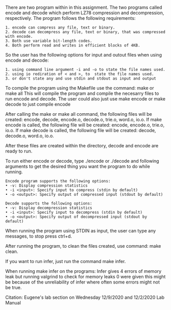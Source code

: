 There are two program within in this assignment. The two programs called encode and decode which perform LZ78 compression and decompression, respectively.
The program follows the following requirements:
	
	1. encode can compress any file, text or binary.
	2. decode can decompress any file, text or binary, that was compressed with encode.
	3. Both use variable bit-length codes.
	4. Both perform read and writes in efficient blocks of 4KB.

So the user has the following options for input and outout files when using encode and decode:
	
	1. using command line argument -i and -o to state the file names used.
	2. using io rediration of < and >, to  state the file names used.
	3. or don't state any and use stdin and stdout as input and output

To compile the program using the Makefile use the command: make or make all
        This will compile the program and compile the necesarry files to run encode and decode.
	The user could also just use make encode or make decode to just compile encode

After calling the make or make all command, the following files will be created: encode, decode, encode.o, decode.o, trie.o, word.o, io.o.
	If make encode is called, the following file will be created: encode, encode.o, trie.o, io.o.
	If make decode is called, the following file will be created: decode, decode.o, word.o, io.o.

After these files are created within the directory, decode and encode are ready to run.

To run either encode or decode, type ./encode or ./decode and following arguments to get the desired thing you want the program to do while running.
	
	Encode program supports the following options:
	• -v: Display compression statistics
	• -i <input>: Specify input to compress (stdin by default)
	• -o <output>: Specify output of compressed input (stdout by default)

	Decode supports the following options:
	• -v: Display decompression statistics
	• -i <input>: Specify input to decompress (stdin by default)
	• -o <output>: Specify output of decompressed input (stdout by default)

When running the program using STDIN as input, the user can type any messages, to stop press ctrl+d.

After running the program, to clean the files created, use command: make clean.

If you want to run infer, just run the command make infer.

When running make infer on the programs:
	Infer gives 4 errors of memory leak
        but running valgrind to check for memory leaks 0 were given
        this might be because of the unreliability of infer where often some errors might not be true.

Citation:
        Eugene's lab section on Wednesday 12/9/2020 and 12/2/2020
	Lab Manual
